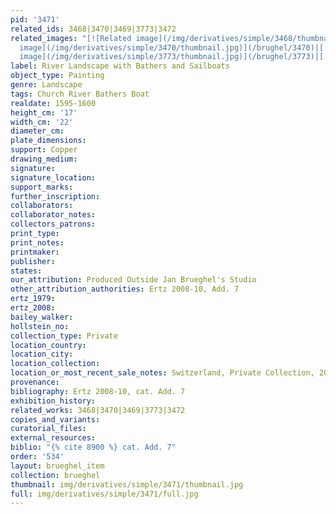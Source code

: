 ```yaml
---
pid: '3471'
related_ids: 3468|3470|3469|3773|3472
related_images: "[![Related image](/img/derivatives/simple/3468/thumbnail.jpg)](/brughel/3468)|[![Related
  image](/img/derivatives/simple/3470/thumbnail.jpg)](/brughel/3470)|[![Related image](/img/derivatives/simple/3469/thumbnail.jpg)](/brughel/3469)|[![Related
  image](/img/derivatives/simple/3773/thumbnail.jpg)](/brughel/3773)|[![Related image](/img/derivatives/simple/3472/thumbnail.jpg)](/brughel/3472)"
label: River Landscape with Bathers and Sailboats
object_type: Painting
genre: Landscape
tags: Church River Bathers Boat
realdate: 1595-1600
height_cm: '17'
width_cm: '22'
diameter_cm: 
plate_dimensions: 
support: Copper
drawing_medium: 
signature: 
signature_location: 
support_marks: 
further_inscription: 
collaborators: 
collaborator_notes: 
collectors_patrons: 
print_type: 
print_notes: 
printmaker: 
publisher: 
states: 
our_attribution: Produced Outside Jan Brueghel's Studio
other_attribution_authorities: Ertz 2008-10, Add. 7
ertz_1979: 
ertz_2008: 
bailey_walker: 
hollstein_no: 
collection_type: Private
location_country: 
location_city: 
location_collection: 
location_or_most_recent_sale_notes: Switzerland, Private Collection, 2010
provenance: 
bibliography: Ertz 2008-10, cat. Add. 7
exhibition_history: 
related_works: 3468|3470|3469|3773|3472
copies_and_variants: 
curatorial_files: 
external_resources: 
biblio: "{% cite 8900 %} cat. Add. 7"
order: '534'
layout: brueghel_item
collection: brueghel
thumbnail: img/derivatives/simple/3471/thumbnail.jpg
full: img/derivatives/simple/3471/full.jpg
---
```

